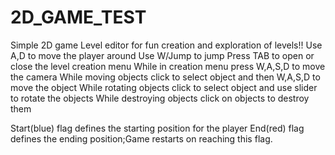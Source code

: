 # 2D_GAME_TEST
 Simple 2D game Level editor for fun creation and exploration of levels!!
Use A,D to move the player around
Use W/Jump to jump
Press TAB to open or close the level creation menu
While in creation menu press W,A,S,D to move the camera
While moving objects click to select object and then W,A,S,D to move the object
While rotating objects click to select object and use slider to rotate the objects
While destroying objects click on objects to destroy them

Start(blue) flag defines the starting position for the player
End(red) flag defines the ending position;Game restarts on reaching this flag.